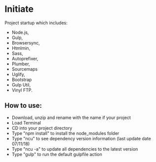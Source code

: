 # Initiate

Project startup which includes:

- Node.js,
- Gulp,
- Browsersync,
- Htmlmin,
- Sass,
- Autoprefixer,
- Plumber,
- Sourcemaps
- Uglify,
- Bootstrap
- Gulp Util,
- Vinyl FTP.

## How to use:

- Download, unzip and rename with the name if your project
- Load Terminal
- CD into your project directory
- Type "npm install" to install the node_modules folder
- Type "ncu" to see dependency version information (last update date 07/11/18)
- Type "ncu -a" to update all dependencies to the latest version
- Type "gulp" to run the default gulpfile action
